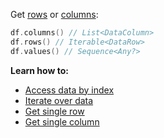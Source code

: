 [//]: # (title: Access Data)
<show-structure depth="3"/>

<!---IMPORT org.jetbrains.kotlinx.dataframe.samples.api.Access-->

Get [rows](DataRow.md) or [columns](DataColumn.md):

<!---FUN getRowsColumns-->

```kotlin
df.columns() // List<DataColumn>
df.rows() // Iterable<DataRow>
df.values() // Sequence<Any?>
```

<!---END-->

**Learn how to:**
* [Access data by index](indexing.md)
* [Iterate over data](iterate.md)
* [Get single row](getRow.md)
* [Get single column](getColumns.md)

